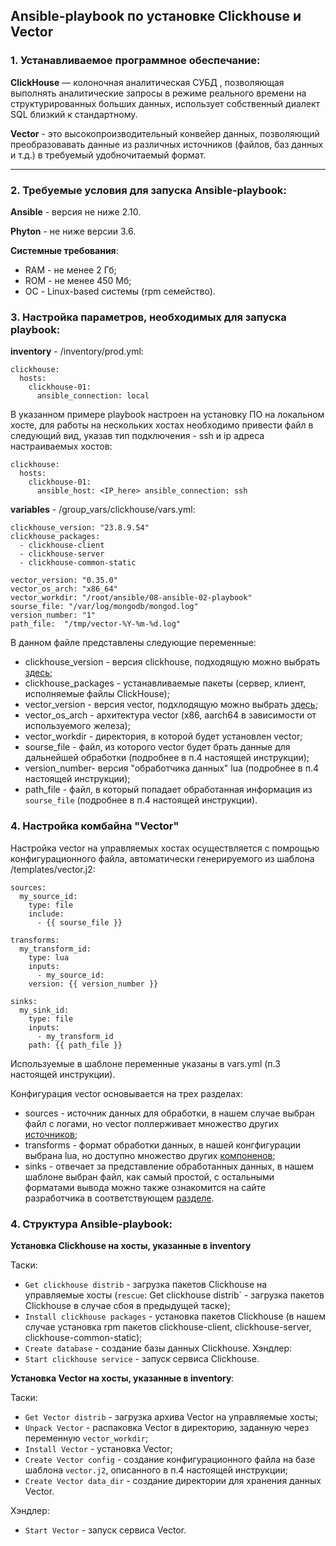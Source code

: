 ## Ansible-playbook по установке Clickhouse и Vector

### 1. Устанавливаемое программное обеспечание:

**ClickHouse** — колоночная аналитическая СУБД , позволяющая выполнять аналитические запросы в режиме реального времени на структурированных больших данных, использует собственный диалект SQL близкий к стандартному.

**Vector** - это высокопроизводительный конвейер данных, позволяющий преобразовавать данные из различных источников (файлов, баз данных и т.д.) в требуемый удобночитаемый формат.

---

### 2. Требуемые условия для запуска Ansible-playbook:

**Ansible** - версия не ниже 2.10.

**Phyton** - не ниже версии 3.6.

**Системные требования**:
 - RAM - не менее 2 Гб;
 - ROM - не менее 450 Мб;
 - ОС - Linux-based системы (rpm семейство).

### 3. Настройка параметров, необходимых для запуска playbook:

**inventory** - /inventory/prod.yml:
```
clickhouse:
  hosts:
    clickhouse-01:
      ansible_connection: local
```
В указанном примере playbook настроен на установку ПО на локальном хосте, для работы на нескольких хостах необходимо привести файл в следующий вид, указав тип подключения - ssh и ip адреса настраиваемых хостов:
```
clickhouse:
  hosts:
    clickhouse-01:
      ansible_host: <IP_here> ansible_connection: ssh
```

**variables** - /group_vars/clickhouse/vars.yml:
```
clickhouse_version: "23.8.9.54"
clickhouse_packages:
  - clickhouse-client
  - clickhouse-server
  - clickhouse-common-static

vector_version: "0.35.0"
vector_os_arch: "x86_64"
vector_workdir: "/root/ansible/08-ansible-02-playbook"
sourse_file: "/var/log/mongodb/mongod.log"
version_number: "1"
path_file:  "/tmp/vector-%Y-%m-%d.log"
```

В данном файле представлены следующие переменные:
- clickhouse_version - версия clickhouse, подходящую можно выбрать [здесь](https://packages.clickhouse.com);
- clickhouse_packages - устанавливаемые пакеты (сервер, клиент, исполняемые файлы ClickHouse);
- vector_version - версия vector, подхлодящую можно выбрать [здесь](https://packages.timber.io/vector/);
- vector_os_arch - архитектура vector (x86, aarch64 в зависимости от используемого железа);
- vector_workdir - директория, в которой будет установлен vector;
- sourse_file - файл, из которого vector будет брать данные для дальнейшей обработки (подробнее в п.4 настоящей инструкции);
- version_number- версия "обработчика данных" lua (подробнее в п.4 настоящей инструкции);
- path_file - файл, в который попадает обработанная информация из `sourse_file` (подробнее в п.4 настоящей инструкции).

### 4. Настройка комбайна "Vector" 

Настройка vector на управляемых хостах осуществляется с помрощью конфигурационного файла, автоматически генерируемого из шаблона /templates/vector.j2:
```
sources:
  my_source_id:
    type: file
    include:
      - {{ sourse_file }}

transforms:
  my_transform_id:
    type: lua
    inputs:
      - my_source_id:
    version: {{ version_number }}

sinks:
  my_sink_id:
    type: file
    inputs:
      - my_transform_id
    path: {{ path_file }}
```

Используемые в шаблоне переменные указаны в vars.yml (п.3 настоящей инструкции).

Конфигурация vector основывается на трех разделах:
- sources - источник данных для обработки, в нашем случае выбран файл с логами, но vector поллерживает множество других [источников](https://vector.dev/components/);
- transforms - формат обработки данных, в нашей конгфигурации выбрана lua, но доступно множество других [компоненов](https://vector.dev/docs/reference/configuration/transforms/);
- sinks - отвечает за представление обработанных данных, в нашем шаблоне выбран файл, как самый простой, с остальными форматами вывода можно также ознакомится на сайте разработчика в соответствующем [разделе](https://vector.dev/docs/reference/configuration/sinks/).


### 4. Структура Ansible-playbook:

**Установка Clickhouse на хосты, указанные в inventory**

Таски:
- `Get clickhouse distrib` - загрузка пакетов Clickhouse на управляемые хосты (`rescue`: Get clickhouse distrib` - загрузка пакетов Clickhouse в случае сбоя в предыдущей таске);
- `Install clickhouse packages` - установка пакетов Clickhouse (в нашем случае установка rpm пакетов clickhouse-client, clickhouse-server, clickhouse-common-static);
-  `Create database` - создание базы данных Clickhouse.
Хэндлер:
 - `Start clickhouse service` - запуск сервиса Clickhouse. 

**Установка Vector на хосты, указанные в inventory**:

Таски:
- `Get Vector distrib` - загрузка архива  Vector на управляемые хосты;
- `Unpack Vector` - распаковка  Vector в директорию, заданную через переменную `vector_workdir`;
- `Install Vector` - установка Vector;
- `Create Vector config` - создание конфигурационного файла на базе шаблона `vector.j2`, описанного в п.4 настоящей инструкции;
- `Create Vector data_dir` - создание директории для хранения данных Vector.

Хэндлер:
- `Start Vector` - запуск сервиса Vector.  
